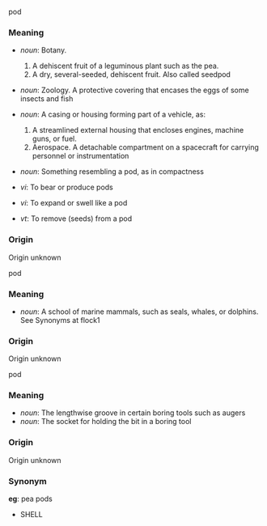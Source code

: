 pod
### Meaning
+ _noun_: Botany.
   1. A dehiscent fruit of a leguminous plant such as the pea.
   2. A dry, several-seeded, dehiscent fruit. Also called seedpod
+ _noun_: Zoology. A protective covering that encases the eggs of some insects and fish
+ _noun_: A casing or housing forming part of a vehicle, as:
   1. A streamlined external housing that encloses engines, machine guns, or fuel.
   2. Aerospace. A detachable compartment on a spacecraft for carrying personnel or instrumentation
+ _noun_: Something resembling a pod, as in compactness

+ _vi_: To bear or produce pods
+ _vi_:  To expand or swell like a pod
+ _vt_: To remove (seeds) from a pod

### Origin

Origin unknown

pod
### Meaning
+ _noun_: A school of marine mammals, such as seals, whales, or dolphins. See Synonyms at flock1

### Origin

Origin unknown

pod
### Meaning
+ _noun_: The lengthwise groove in certain boring tools such as augers
+ _noun_: The socket for holding the bit in a boring tool

### Origin

Origin unknown

### Synonym

__eg__: pea pods

+ SHELL


